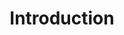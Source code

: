 ---
title: Introduction
product-type: "connect"
content-type: "api-doc"
order: 1

anchor: "introduction-section"

sections:
  - content: |
      {% include misc/data-files.html %}

      The Stitch Connect API enables users to programmatically access and manage their Stitch accounts, or Stitch partners to seamlessly integrate Stitch's data pipleine functionality into their own platforms.

      This API is a RESTful, resource-oriented API that allows you to programmatically provision Stitch accounts, create and modify data sources, and configure destination connections.

      Each endpoint uses standard HTTP verbs like GET and POST, and will return [standard HTTP response codes]({{ api.response-codes }}) to indicate request status or errors.

      We built the API to accept and return [JSON](http://json.org) in all responses, including [errors]({{ api.error-message-formats }}).

  - title: "API functionality"
    anchor: "api-functionality"
    content: |
      Using the API, you can:

      {% assign api-objects = site.developer-files | where:"content-type","api-object" | sort:"order" %}

      {% for object in api-objects %}
      {% if object.intro-short %}
      - {{ object.intro-short | flatify }}
      {% endif %}
      {% endfor %}

  - title: "Tutorials and resources"
    anchor: "tutorials-resources"
    content: |
      Check out the [tutorials and resources]({{ link.connect.guides.category | prepend: site.baseurl }}) to learn more about using Stitch Connect.

# {% capture source-config %}
# **OAuth sources**: To fully configure an OAuth data source, you will also need to use the [{{ js.name }}]({{ js.section | prepend: site.baseurl | flatify }}). This will send the user to Stitch, where they will be prompted to authorize access to the data source.
# {% endcapture %}
# {% include note.html type="single-line" content=source-config %}

  - title: "Accessing the API"
    anchor: "access-the-api"
    content: |
      To use the API, you'll need to obtain an API access token. This is necessary for authenticating successfully. Refer to the [Authentication section]({{ site.data.connect.api.authentication }}) for more info.

  - title: "Terminology"
    anchor: "terminology"
    content: |
      {% assign all-connect-docs = site.developer-files | where:"product-type","connect" %}
      {% assign api-terms = all-connect-docs | where:"content-type","api-terms" %}

      <table class="attribute-list">
      {% for item in api-terms %}
      {% for term in item.all-terms %}
      <tr>
      <td class="attribute-name">
      <strong>{{ term.name }}</strong>
      </td>

      <td class="description">
      {{ term.definition | flatify | markdownify }}
      </td>

      </tr>
      {% endfor %}
      {% endfor %}
      </table>
---